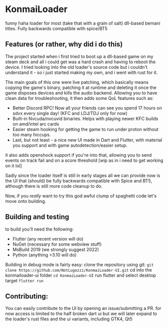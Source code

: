 # KonmaiLoader
funny haha loader for most (take that with a grain of salt) dll-based bemani titles. Fully backwards compatible with spice/BT5

## Features (or rather, why did i do this)
The project started when i first tried to boot up a dll-based game on my steam deck and all i could get was a hard crash and having to reboot the device. I tried looking into the old loader's source code but i couldn't understand it - so i just started making my own, and i went with rust for it.

The main goals of this one were live patching, which basically means copying the game's binary, patching it at runtime and deleting it once the game disposes devices and kills the audio backend. Allowing you to have clean data for troubleshooting, it then adds some QoL features such as:
- Better Discord RPC! Now all your friends can see you spend 17 hours on sdvx every single day! (KFC and LDJ/TDJ only for now)
- Built-in Nvcuda/nvcuvid binaries. Helps with playing newer KFC builds on amd/intel arc cards
- Easier steam hooking for getting the game to run under proton without too many hiccups.
- Last, but not least - a nice new UI made in Dart and Flutter, with material you support and with game autodetection/easier setup. 


it also adds openshock support if you're into that, allowing you to send events on track fail and on a score threshold [wip as in i need to get working on it lol]



Sadly since the loader itself is still in early stages all we can provide now is the UI that (should) be fully backwards compatible with Spice and BT5, although there is still more code cleanup to do.


Now, if you *really* want to try this god awful clump of spaghetti code let's move onto building.

## Building and testing

to build you'll need the following:

- Flutter (any recent version will do)
- NuGet (necessary for some webview stuff)
- MsBuild 2019 (we strongly suggest 2022)
- Python (anything >3.10 will do)

Building in debug mode is fairly easy:
clone the repository using git:
`git clone https://github.com/NotLugozzi/KonmaiLoader-UI.git`
cd into the konmailoader-ui folder
`cd KonmaiLoader-UI`
run flutter and select desktop target
`flutter run`

## Contributing:
You can easily contribute to the UI by opening an issue/submitting a PR. for now access is limited to the half broken dart ui but we will later expand to the loader's rust files and the ui variants, including GTK4, Qt5
